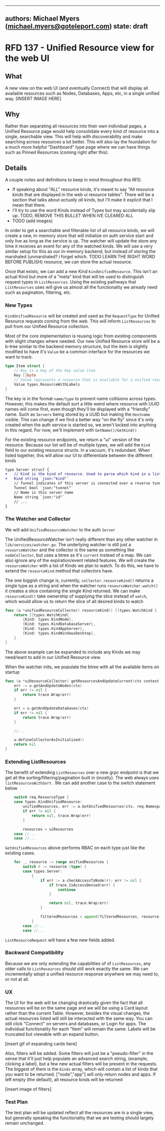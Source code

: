 
---
authors: Michael Myers (michael.myers@goteleport.com)
state: draft
---

# RFD 137 - Unified Resource view for the web UI

## What

A new view on the web UI (and eventually Connect) that will display all available resources such as Nodes, Databases, Apps, etc, in a single unified way. [INSERT IMAGE HERE]

## Why

Rather than separating all resources into their own individual pages, a Unified Resource page would help consolidate every kind of resource into a single, searchable view. This will help with discoverability and make searching across resources a lot better. This will also lay the foundation for a much more helpful "Dashboard" type page where we can have things such as Pinned Resources (coming right after this).

## Details

A couple notes and definitions to keep in mind throughout this RFD. 
- If speaking about "ALL" resource kinds, it's meant to say "All resource kinds that are displayed in the web ui resource tables". There will be a section that talks about _actually all_ kinds, but I'll make it explicit that I mean that there.
- I'll try to use the word Kinds instead of Types but may accidentally slip up. TODO, REMOVE THIS BULLET WHEN IVE CLEARED ALL
- TODO (add images)

In order to get a searchable and filterable list of all resource kinds, we will create a new, in-memory store that will initialize on auth service start and only live as long as the service is up. The watcher will update the store any time it receives an event for any of the watched kinds. We will use a very similar setup for this as our in-memory backend, but instead of storing the marshaled (unmarshaled? i forget which. TODO LEARN THE RIGHT WORD BEFORE PUBLISH) resource, we can store the actual resource. 

Once that exists, we can add a new Kind `KindUnifiedResource`. This isn't an actual Kind but more of a "meta" kind that will be used to distinguish request types in `ListResources`. Using the existing pathways that `ListResources` uses will give us almost all the functionality we already need such as pagination, filtering, etc. 

### New Types
`KindUnifiedResource` will be created and used as the `RequestType` for Unified Resource requests coming from the web. This will inform `ListResources` to pull from our Unified Resource collection.

Most of the core implementation is reusing logic from existing components with slight changes where needed. Our new Unified Resource store will be a b-tree similar to the backend memory structure, but the item is slightly modified to have it's `Value` be a common interface for the resources we want to track.
```go
type Item struct {
	// Key is a key of the key value item
	Key []byte
	// Value represents a resource that is available for a unified resource request
	Value types.ResourceWithLabels
}
```
The key is in the format `name/type` to prevent name collisions across types. However, this makes the default sort a little weird where resource with UUID names will come first, even though they'll be displayed with a "friendly" name. Such as `Servers` being stored by a UUID but making the `Hostname` visible. This can change if we find a better way "on the fly" since it's only created when the auth service is started so, we aren't locked into anything in this regard. For now, we'll implement with `GetName()/GetKind()`

For the existing resource endpoints, we return a "ui" version of the resource. Because our list will be of multiple types, we will add the `Kind` field to our existing resource structs. In a vacuum, it's redundant. When listed together, this will allow our UI to differentiate between the different kinds
```diff
type Server struct {
+	// Kind is the kind of resource. Used to parse which kind in a list of unified resources in the UI
+	Kind string `json:"kind"`
	// Tunnel indicates of this server is connected over a reverse tunnel.
	Tunnel bool `json:"tunnel"`
	// Name is this server name
	Name string `json:"id"`
	// ...
}
```

### The Watcher and Collector

We will add `UnifiedResourceWatcher` to the auth `Server` 

The UnifiedResourceWatcher isn't really different than any other watcher in `lib/services/watcher.go`. The underlying watcher is still just a `resourceWatcher` and the collector is the same as something like `nodeCollector`, but uses a btree as it's `current` instead of a map. We can also ignore any of the expiration/event related features. We will create the `resourceWatcher` with a list of Kinds we plan to watch. To do this, we have to extend the `resourceKind` method that collectors have.

The one biggish change is, currently, `collector.resourceKind()` returns a single type as a string and when the watcher runs `resourceWatcher.watch()` it creates a slice containing the single Kind returned. We can make `resourceKind()` take ownership of supplying the slice instead of `watch`, which would allow us to return the slice of all desired kinds to watch
```go
func (u *unifiedResourceCollector) resourceKind() []types.WatchKind {
	return []types.WatchKind{
		{Kind: types.KindNode},
		{Kind: types.KindDatabaseServer},
		{Kind: types.KindAppServer},
		{Kind: types.KindWindowsDesktop},
	}
}
```
The above example can be expanded to include any Kinds we may need/want to add in our Unified Resource view.

When the watcher inits, we populate the btree with all the available items on startup
```go
func (u *uiResourceCollector) getResourcesAndUpdateCurrent(ctx context.Context) error {
	err := u.getAndUpdateNodes(ctx)
	if err != nil {
		return trace.Wrap(err)
	}

	err = u.getAndUpdateDatabases(ctx)
	if err != nil {
		return trace.Wrap(err)
	}

	//...

	u.defineCollectorAsInitialized()
	return nil
}
```

### Extending ListResources
The benefit of extending `ListResources` over a new grpc endpoint is that we get all the sorting/filtering/pagination built in (mostly). The web always uses `listResourcesWithSort` . We can add another case to the switch statement below
```go
	switch req.ResourceType {
	case types.KindUnifiedResource:
		unifiedResources, err := a.GetUnifiedResources(ctx, req.Namespace)
		if err != nil {
			return nil, trace.Wrap(err)
		}

		resources = uiResources
	case //...
	case //...
```
`GetUnifiedResources` above performs RBAC on each type just like the existing cases. 
```go
	for _, resource := range unifiedResources {
		switch r := resource.(type) {
		case types.Server:
			{
				if err := a.checkAccessToNode(r); err != nil {
					if trace.IsAccessDenied(err) {
						continue
					}

					return nil, trace.Wrap(err)
				}

				filteredResources = append(filteredResources, resource)
			}
		case //...
		case //...
```
`ListResourceRequest` will have a few new fields added. 

### Backward Compatibility

Because we are only extending the capabilities of of `ListResources`, any older calls to `ListResources` should still work exactly the same. We can incrementally adopt a unified resource response anywhere we may need to, or not at all. 

### UX
The UI for the web will be changing drastically given the fact that all resources will be on the same page and we will be using a Card layout rather than the current Table. However, besides the visual changes, the actual resources listed will still be interacted with the same way. You can still click "Connect" on servers and databases, or Login for apps. The individual functionality for each "Item" will remain the same. Labels will be truncated but viewable with an expand button.

[insert gif of expanding cards here] 

Also, filters will be added. Some filters will just be a "pseudo-filter" in the sense that it'll just help populate an advanced search string, (example, clicking a label), but a few new actual filters will be present in the requests. The biggest of them is the `Kinds` array, which will contain a list of kinds that you want to be returned. ["node","app"] will only return nodes and apps. If left empty (the default), all resource kinds will be returned

[insert image of filters]


### Test Plan

The test plan will be updated reflect all the resources are in a single view, but generally speaking the functionality that we are testing should largely remain unchanged.
